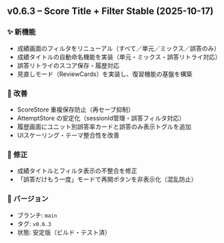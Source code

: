 ## v0.6.3 – Score Title + Filter Stable (2025-10-17)

### ✨ 新機能
- 成績画面のフィルタをリニューアル（すべて／単元／ミックス／誤答のみ）
- 成績タイトルの自動命名機能を実装（単元・ミックス・誤答リトライ対応）
- 誤答リトライのスコア保存・履歴対応
- 見直しモード（ReviewCards）を実装し、復習機能の基盤を構築

### 🧩 改善
- ScoreStore 重複保存防止（再セーブ抑制）
- AttemptStore の安定化（sessionId管理・誤答フィルタ対応）
- 履歴画面にユニット別誤答率カードと誤答のみ表示トグルを追加
- UIスケーリング・テーマ整合性を改善

### 🐞 修正
- 成績タイトルとフィルタ表示の不整合を修正
- 「誤答だけもう一度」モードで再開ボタンを非表示化（混乱防止）

### 🔖 バージョン
- ブランチ: `main`
- タグ: `v0.6.3`
- 状態: 安定版（ビルド・テスト済）
